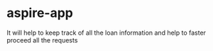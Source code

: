 # aspire-app
It will help to keep track of all the loan information and help to faster proceed all the requests
